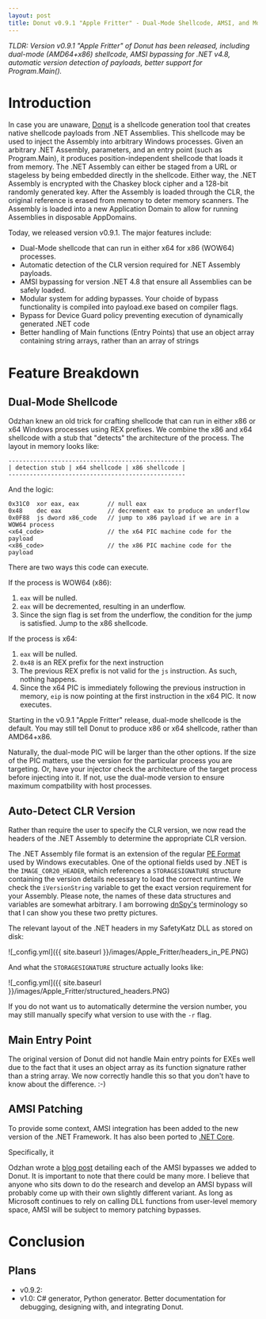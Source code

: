 ```yaml
---
layout: post
title: Donut v0.9.1 "Apple Fritter" - Dual-Mode Shellcode, AMSI, and More
---
```


*TLDR: Version v0.9.1 "Apple Fritter" of Donut has been released, including dual-mode (AMD64+x86) shellcode, AMSI bypassing for .NET v4.8, automatic version detection of payloads, better support for Program.Main().*

# Introduction

In case you are unaware, [Donut](https://github.com/TheWover/donut "Donut") is a shellcode generation tool that creates native shellcode payloads from .NET Assemblies. This shellcode may be used to inject the Assembly into arbitrary Windows processes. Given an arbitrary .NET Assembly, parameters, and an entry point (such as Program.Main), it produces position-independent shellcode that loads it from memory. The .NET Assembly can either be staged from a URL or stageless by being embedded directly in the shellcode. Either way, the .NET Assembly is encrypted with the Chaskey block cipher and a 128-bit randomly generated key. After the Assembly is loaded through the CLR, the original reference is erased from memory to deter memory scanners. The Assembly is loaded into a new Application Domain to allow for running Assemblies in disposable AppDomains.

Today, we released version v0.9.1. The major features include:

* Dual-Mode shellcode that can run in either x64 for x86 (WOW64) processes.
* Automatic detection of the CLR version required for .NET Assembly payloads.
* AMSI bypassing for version .NET 4.8 that ensure all Assemblies can be safely loaded.
* Modular system for adding bypasses. Your choide of bypass functionality is compiled into payload.exe based on compiler flags.
* Bypass for Device Guard policy preventing execution of dynamically generated .NET code
* Better handling of Main functions (Entry Points) that use an object array containing string arrays, rather than an array of strings

# Feature Breakdown

## Dual-Mode Shellcode

Odzhan knew an old trick for crafting shellcode that can run in either x86 or x64 Windows processes using REX prefixes. We combine the x86 and x64 shellcode with a stub that "detects" the architecture of the process. The layout in memory looks like:

```
--------------------------------------------------
| detection stub | x64 shellcode | x86 shellcode |
--------------------------------------------------
```

And the logic:

```assembly
0x31C0  xor eax, eax        // null eax
0x48    dec eax             // decrement eax to produce an underflow
0x0F88  js dword x86_code   // jump to x86 payload if we are in a WOW64 process
<x64_code>                  // the x64 PIC machine code for the payload
<x86_code>                  // the x86 PIC machine code for the payload
```

There are two ways this code can execute.

If the process is WOW64 (x86):

1) ```eax``` will be nulled.
2) ```eax``` will be decremented, resulting in an underflow.
3) Since the sign flag is set from the underflow, the condition for the jump is satisfied. Jump to the x86 shellcode.

If the process is x64:

1) ```eax``` will be nulled.
2) ```0x48``` is an REX prefix for the next instruction
3) The previous REX prefix is not valid for the ```js``` instruction. As such, nothing happens.
4) Since the x64 PIC is immediately following the previous instruction in memory, ```eip``` is now pointing at the first instruction in the x64 PIC. It now executes.

Starting in the v0.9.1 "Apple Fritter" release, dual-mode shellcode is the default. You may still tell Donut to produce x86 or x64 shellcode, rather than AMD64+x86.

Naturally, the dual-mode PIC will be larger than the other options. If the size of the PIC matters, use the version for the particular process you are targeting. Or, have your injector check the architecture of the target process before injecting into it. If not, use the dual-mode version to ensure maximum compatbility with host processes.

## Auto-Detect CLR Version

Rather than require the user to specify the CLR version, we now read the headers of the .NET Assembly to determine the appropriate CLR version.

The .NET Assembly file format is an extension of the regular [PE Format](https://en.wikipedia.org/wiki/Portable_Executable) used by Windows executables. One of the optional fields used by .NET is the ```IMAGE_COR20_HEADER```, which references a ```STORAGESIGNATURE``` structure containing the version details necessary to load the correct runtime. We check the ```iVersionString``` variable to get the exact version requirement for your Assembly. Please note, the names of these data structures and variables are somewhat arbitrary. I am borrowing [dnSpy's](https://github.com/0xd4d/dnSpy) terminology so that I can show you these two pretty pictures.

The relevant layout of the .NET headers in my SafetyKatz DLL as stored on disk:

![_config.yml]({{ site.baseurl }}/images/Apple_Fritter/headers_in_PE.PNG)

And what the ```STORAGESIGNATURE``` structure actually looks like:

![_config.yml]({{ site.baseurl }}/images/Apple_Fritter/structured_headers.PNG)

If you do not want us to automatically determine the version number, you may still manually specify what version to use with the `-r` flag.


## Main Entry Point

The original version of Donut did not handle Main entry points for EXEs well due to the fact that it uses an object array as its function signature rather than a string array. We now correctly handle this so that you don't have to know about the difference. :-)

## AMSI Patching

To provide some context, AMSI integration has been added to the new version of the .NET Framework. It has also been ported to [.NET Core](https://github.com/dotnet/coreclr/issues/21370).

Specifically, it 

Odzhan wrote a [blog post](https://modexp.wordpress.com/2019/06/03/disable-amsi-wldp-dotnet/) detailing each of the AMSI bypasses we added to Donut. It is important to note that there could be many more. I believe that anyone who sits down to do the research and develop an AMSI bypass will probably come up with their own slightly different variant. As long as Microsoft continues to rely on calling DLL functions from user-level memory space, AMSI will be subject to memory patching bypasses.

# Conclusion

## Plans

* v0.9.2: 
* v1.0: C# generator, Python generator. Better documentation for debugging, designing with, and integrating Donut.
